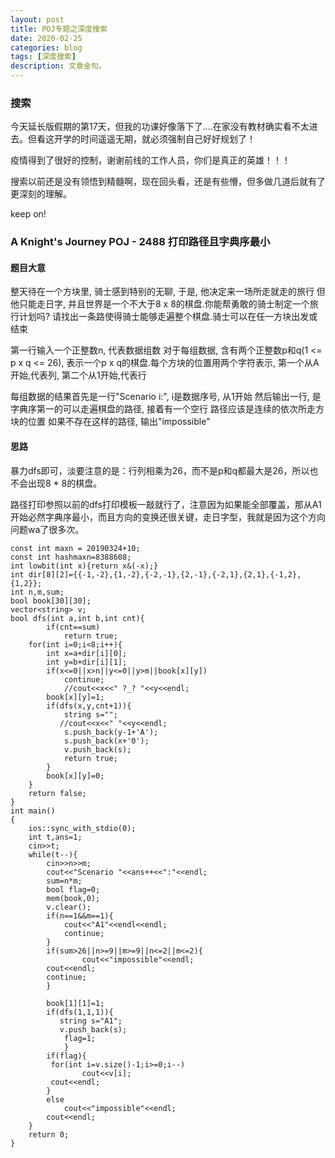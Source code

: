```yaml
---
layout: post
title: POJ专题之深度搜索
date: 2020-02-25
categories: blog
tags: [深度搜索]
description: 文章金句。
---
```


### 搜索
今天延长版假期的第17天，但我的功课好像落下了....在家没有教材确实看不太进去。但看这开学的时间遥遥无期，就必须强制自己好好规划了！

疫情得到了很好的控制，谢谢前线的工作人员，你们是真正的英雄！！！

搜索以前还是没有领悟到精髓啊，现在回头看，还是有些懵，但多做几道后就有了更深刻的理解。

keep on!

### A Knight's Journey POJ - 2488 打印路径且字典序最小
#### 题目大意
 
整天待在一个方块里, 骑士感到特别的无聊, 于是, 他决定来一场所走就走的旅行 
但他只能走日字, 并且世界是一个不大于8 x 8的棋盘.你能帮勇敢的骑士制定一个旅行计划吗? 
请找出一条路使得骑士能够走遍整个棋盘.骑士可以在任一方块出发或结束 

第一行输入一个正整数n, 代表数据组数 
对于每组数据, 含有两个正整数p和q(1 <= p x q <= 26), 表示一个p x q的棋盘.每个方块的位置用两个字符表示, 第一个从A开始,代表列, 第二个从1开始,代表行

每组数据的结果首先是一行"Scenario i:", i是数据序号, 从1开始 
然后输出一行, 是字典序第一的可以走遍棋盘的路径, 接着有一个空行 
路径应该是连续的依次所走方块的位置 
如果不存在这样的路径, 输出"impossible"

#### 思路
暴力dfs即可，淡要注意的是：行列相乘为26，而不是p和q都最大是26，所以也不会出现8 * 8的棋盘。<br>

路径打印参照以前的dfs打印模板一敲就行了，注意因为如果能全部覆盖，那从A1开始必然字典序最小，而且方向的变换还很关键，走日字型，我就是因为这个方向问题wa了很多次。

```
const int maxn = 20190324+10;
const int hashmaxn=8388608;
int lowbit(int x){return x&(-x);}
int dir[8][2]={{-1,-2},{1,-2},{-2,-1},{2,-1},{-2,1},{2,1},{-1,2},{1,2}};
int n,m,sum;
bool book[30][30];
vector<string> v;
bool dfs(int a,int b,int cnt){
        if(cnt==sum)
            return true;
    for(int i=0;i<8;i++){
        int x=a+dir[i][0];
        int y=b+dir[i][1];
        if(x<=0||x>n||y<=0||y>m||book[x][y])
            continue;
            //cout<<x<<" ?_? "<<y<<endl;
        book[x][y]=1;
        if(dfs(x,y,cnt+1)){
            string s="";
           //cout<<x<<" "<<y<<endl;
            s.push_back(y-1+'A');
            s.push_back(x+'0');
            v.push_back(s);
            return true;
        }
        book[x][y]=0;
    }
    return false;
}
int main()
{
    ios::sync_with_stdio(0);
    int t,ans=1;
    cin>>t;
    while(t--){
        cin>>n>>m;
        cout<<"Scenario "<<ans++<<":"<<endl;
        sum=n*m;
        bool flag=0;
        mem(book,0);
        v.clear();
        if(n==1&&m==1){
            cout<<"A1"<<endl<<endl;
            continue;
        }
        if(sum>26||n>=9||m>=9||n<=2||m<=2){
                cout<<"impossible"<<endl;
        cout<<endl;
        continue;
        }

        book[1][1]=1;
        if(dfs(1,1,1)){
           string s="A1";
           v.push_back(s);
            flag=1;
            }
        if(flag){
         for(int i=v.size()-1;i>=0;i--)
                cout<<v[i];
         cout<<endl;
        }
        else
            cout<<"impossible"<<endl;
        cout<<endl;
    }
    return 0;
}
```


